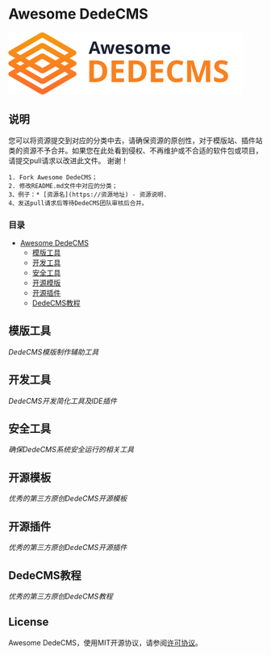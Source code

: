 
# Awesome DedeCMS
![Awesome-DedeCMS](/resources/awesome-logo.png)

## 说明
您可以将资源提交到对应的分类中去，请确保资源的原创性，对于模版站、插件站类的资源不予合并。如果您在此处看到侵权、不再维护或不合适的软件包或项目，请提交pull请求以改进此文件。 谢谢！


```
1. Fork Awesome DedeCMS；
2. 修改README.md文件中对应的分类；
3、例子：* [资源名](https://资源地址) - 资源说明.
4、发送pull请求后等待DedeCMS团队审核后合并。
```


### 目录

- [Awesome DedeCMS](#awesome-dedecms)
    - [模版工具](#模版工具)
    - [开发工具](#开发工具)
    - [安全工具](#安全工具)
    - [开源模版](#开源模版)
    - [开源插件](#开源插件)
    - [DedeCMS教程](#DedeCMS教程)

## 模版工具

*DedeCMS模版制作辅助工具*




## 开发工具

*DedeCMS开发简化工具及IDE插件*


## 安全工具

*确保DedeCMS系统安全运行的相关工具*


## 开源模板

*优秀的第三方原创DedeCMS开源模板*


## 开源插件

*优秀的第三方原创DedeCMS开源插件*


## DedeCMS教程

*优秀的第三方原创DedeCMS教程*



## License
Awesome DedeCMS，使用MIT开源协议，请参阅[许可协议](/license.txt)。
